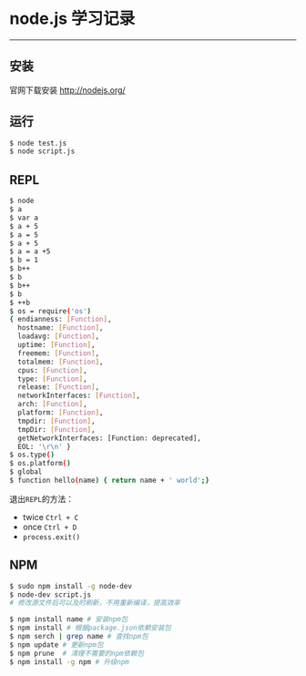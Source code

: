 # node.js 学习记录
---

## 安装
官网下载安装 http://nodejs.org/

## 运行
```bash
$ node test.js
$ node script.js
```

## REPL

```bash
$ node
$ a
$ var a
$ a + 5
$ a = 5
$ a + 5
$ a = a +5
$ b = 1
$ b++
$ b
$ b++
$ b
$ ++b
$ os = require('os')
{ endianness: [Function],
  hostname: [Function],
  loadavg: [Function],
  uptime: [Function],
  freemem: [Function],
  totalmem: [Function],
  cpus: [Function],
  type: [Function],
  release: [Function],
  networkInterfaces: [Function],
  arch: [Function],
  platform: [Function],
  tmpdir: [Function],
  tmpDir: [Function],
  getNetworkInterfaces: [Function: deprecated],
  EOL: '\r\n' }
$ os.type()
$ os.platform()
$ global
$ function hello(name) { return name + ' world';}
```

退出`REPL`的方法：
- twice `Ctrl + C `
- once `Ctrl + D `
- `process.exit()`


## NPM

```bash
$ sudo npm install -g node-dev
$ node-dev script.js
# 修改源文件后可以及时刷新，不用重新编译，提高效率

$ npm install name # 安装npm包
$ npm install # 根据package.json依赖安装包
$ npm serch | grep name # 查找npm包
$ npm update # 更新npm包
$ npm prune  # 清理不需要的npm依赖包 
$ npm install -g npm # 升级npm
```



